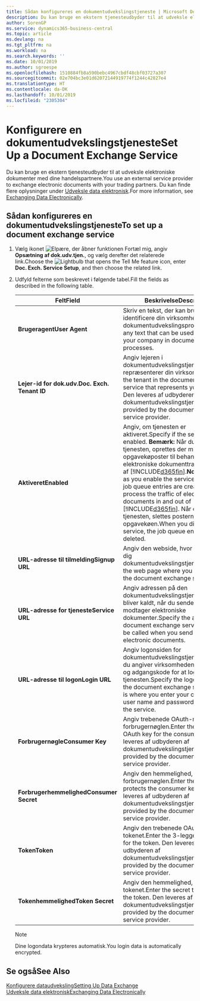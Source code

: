```yaml
---
title: Sådan konfigureres en dokumentudvekslingstjeneste | Microsoft Docs
description: Du kan bruge en ekstern tjenesteudbyder til at udveksle elektroniske dokumenter med dine handelspartnere.
author: SorenGP
ms.service: dynamics365-business-central
ms.topic: article
ms.devlang: na
ms.tgt_pltfrm: na
ms.workload: na
ms.search.keywords: ''
ms.date: 10/01/2019
ms.author: sgroespe
ms.openlocfilehash: 1510884fb8a590bebc4967cbdf48cbf03727a307
ms.sourcegitcommit: 02e704bc3e01d62072144919774f1244c42827e4
ms.translationtype: HT
ms.contentlocale: da-DK
ms.lasthandoff: 10/01/2019
ms.locfileid: "2305304"
---
```

# <a name="set-up-a-document-exchange-service"></a><span data-ttu-id="156f6-103">Konfigurere en dokumentudvekslingstjeneste</span><span class="sxs-lookup"><span data-stu-id="156f6-103">Set Up a Document Exchange Service</span></span>
<span data-ttu-id="156f6-104">Du kan bruge en ekstern tjenesteudbyder til at udveksle elektroniske dokumenter med dine handelspartnere.</span><span class="sxs-lookup"><span data-stu-id="156f6-104">You use an external service provider to exchange electronic documents with your trading partners.</span></span> <span data-ttu-id="156f6-105">Du kan finde flere oplysninger under [Udveksle data elektronisk](across-data-exchange.md).</span><span class="sxs-lookup"><span data-stu-id="156f6-105">For more information, see [Exchanging Data Electronically](across-data-exchange.md).</span></span>  

## <a name="to-set-up-a-document-exchange-service"></a><span data-ttu-id="156f6-106">Sådan konfigureres en dokumentudvekslingstjeneste</span><span class="sxs-lookup"><span data-stu-id="156f6-106">To set up a document exchange service</span></span>  
1. <span data-ttu-id="156f6-107">Vælg ikonet ![Elpære, der åbner funktionen Fortæl mig](media/ui-search/search_small.png "Fortæl mig, hvad du vil foretage dig"), angiv **Opsætning af dok.udv.tjen.**, og vælg derefter det relaterede link.</span><span class="sxs-lookup"><span data-stu-id="156f6-107">Choose the ![Lightbulb that opens the Tell Me feature](media/ui-search/search_small.png "Tell me what you want to do") icon, enter **Doc. Exch. Service Setup**, and then choose the related link.</span></span>  
2. <span data-ttu-id="156f6-108">Udfyld felterne som beskrevet i følgende tabel.</span><span class="sxs-lookup"><span data-stu-id="156f6-108">Fill the fields as described in the following table.</span></span>  

    |<span data-ttu-id="156f6-109">Felt</span><span class="sxs-lookup"><span data-stu-id="156f6-109">Field</span></span>|<span data-ttu-id="156f6-110">Beskrivelse</span><span class="sxs-lookup"><span data-stu-id="156f6-110">Description</span></span>|  
    |---------------------------------|---------------------------------------|  
    |<span data-ttu-id="156f6-111">**Brugeragent**</span><span class="sxs-lookup"><span data-stu-id="156f6-111">**User Agent**</span></span>|<span data-ttu-id="156f6-112">Skriv en tekst, der kan bruges til at identificere din virksomhed i dokumentudvekslingsprocesser.</span><span class="sxs-lookup"><span data-stu-id="156f6-112">Enter any text that can be used to identify your company in document exchange processes.</span></span>|  
    |<span data-ttu-id="156f6-113">**Lejer-id for dok.udv.**</span><span class="sxs-lookup"><span data-stu-id="156f6-113">**Doc. Exch. Tenant ID**</span></span>|<span data-ttu-id="156f6-114">Angiv lejeren i dokumentudvekslingstjenesten, der repræsenterer din virksomhed.</span><span class="sxs-lookup"><span data-stu-id="156f6-114">Enter the tenant in the document exchange service that represents your company.</span></span> <span data-ttu-id="156f6-115">Den leveres af udbyderen af dokumentudvekslingstjenesten.</span><span class="sxs-lookup"><span data-stu-id="156f6-115">This is provided by the document exchange service provider.</span></span>|  
    |<span data-ttu-id="156f6-116">**Aktiveret**</span><span class="sxs-lookup"><span data-stu-id="156f6-116">**Enabled**</span></span>|<span data-ttu-id="156f6-117">Angiv, om tjenesten er aktiveret.</span><span class="sxs-lookup"><span data-stu-id="156f6-117">Specify if the service is enabled.</span></span> <span data-ttu-id="156f6-118">**Bemærk:** Når du har aktiveret tjenesten, oprettes der mindst to opgavekøposter til behandling af den elektroniske dokumenttrafik ind og ud af [!INCLUDE[d365fin](includes/d365fin_md.md)].</span><span class="sxs-lookup"><span data-stu-id="156f6-118">**Note:**  As soon as you enable the service, at least two job queue entries are created to process the traffic of electronic documents in and out of [!INCLUDE[d365fin](includes/d365fin_md.md)].</span></span> <span data-ttu-id="156f6-119">Når du deaktiverer tjenesten, slettes posterne i opgavekøen.</span><span class="sxs-lookup"><span data-stu-id="156f6-119">When you disable the service, the job queue entries are deleted.</span></span>|  
    |<span data-ttu-id="156f6-120">**URL-adresse til tilmelding**</span><span class="sxs-lookup"><span data-stu-id="156f6-120">**Signup URL**</span></span>|<span data-ttu-id="156f6-121">Angiv den webside, hvor du tilmelder dig dokumentudvekslingstjenesten.</span><span class="sxs-lookup"><span data-stu-id="156f6-121">Specify the web page where you sign up for the document exchange service.</span></span>|  
    |<span data-ttu-id="156f6-122">**URL-adresse for tjeneste**</span><span class="sxs-lookup"><span data-stu-id="156f6-122">**Service URL**</span></span>|<span data-ttu-id="156f6-123">Angiv adressen på den dokumentudvekslingstjeneste, som bliver kaldt, når du sender og modtager elektroniske dokumenter.</span><span class="sxs-lookup"><span data-stu-id="156f6-123">Specify the address of the document exchange service, which will be called when you send and receive electronic documents.</span></span>|  
    |<span data-ttu-id="156f6-124">**URL-adresse til logon**</span><span class="sxs-lookup"><span data-stu-id="156f6-124">**Login URL**</span></span>|<span data-ttu-id="156f6-125">Angiv logonsiden for dokumentudvekslingstjenesten, hvor du angiver virksomhedens brugernavn og adgangskode for at logge på tjenesten.</span><span class="sxs-lookup"><span data-stu-id="156f6-125">Specify the logon page for the document exchange service, which is where you enter your company’s user name and password to log on to the service.</span></span>|  
    |<span data-ttu-id="156f6-126">**Forbrugernøgle**</span><span class="sxs-lookup"><span data-stu-id="156f6-126">**Consumer Key**</span></span>|<span data-ttu-id="156f6-127">Angiv trebenede OAuth-nøgle til forbrugernøglen.</span><span class="sxs-lookup"><span data-stu-id="156f6-127">Enter the 3-legged OAuth key for the consumer key.</span></span> <span data-ttu-id="156f6-128">Den leveres af udbyderen af dokumentudvekslingstjenesten.</span><span class="sxs-lookup"><span data-stu-id="156f6-128">This is provided by the document exchange service provider.</span></span>|  
    |<span data-ttu-id="156f6-129">**Forbrugerhemmelighed**</span><span class="sxs-lookup"><span data-stu-id="156f6-129">**Consumer Secret**</span></span>|<span data-ttu-id="156f6-130">Angiv den hemmelighed, der beskytter forbrugernøglen.</span><span class="sxs-lookup"><span data-stu-id="156f6-130">Enter the secret that protects the consumer key.</span></span> <span data-ttu-id="156f6-131">Den leveres af udbyderen af dokumentudvekslingstjenesten.</span><span class="sxs-lookup"><span data-stu-id="156f6-131">This is provided by the document exchange service provider.</span></span>|  
    |<span data-ttu-id="156f6-132">**Token**</span><span class="sxs-lookup"><span data-stu-id="156f6-132">**Token**</span></span>|<span data-ttu-id="156f6-133">Angiv den trebenede OAuth-nøgle for tokenet.</span><span class="sxs-lookup"><span data-stu-id="156f6-133">Enter the 3-legged OAuth key for the token.</span></span> <span data-ttu-id="156f6-134">Den leveres af udbyderen af dokumentudvekslingstjenesten.</span><span class="sxs-lookup"><span data-stu-id="156f6-134">This is provided by the document exchange service provider.</span></span>|  
    |<span data-ttu-id="156f6-135">**Tokenhemmelighed**</span><span class="sxs-lookup"><span data-stu-id="156f6-135">**Token Secret**</span></span>|<span data-ttu-id="156f6-136">Angiv den hemmelighed, der beskytter tokenet.</span><span class="sxs-lookup"><span data-stu-id="156f6-136">Enter the secret that protects the token.</span></span> <span data-ttu-id="156f6-137">Den leveres af udbyderen af dokumentudvekslingstjenesten.</span><span class="sxs-lookup"><span data-stu-id="156f6-137">This is provided by the document exchange service provider.</span></span>|  

    > [!NOTE]  
    > <span data-ttu-id="156f6-138">Dine logondata krypteres automatisk.</span><span class="sxs-lookup"><span data-stu-id="156f6-138">You login data is automatically encrypted.</span></span>

## <a name="see-also"></a><span data-ttu-id="156f6-139">Se også</span><span class="sxs-lookup"><span data-stu-id="156f6-139">See Also</span></span>  
[<span data-ttu-id="156f6-140">Konfigurere dataudveksling</span><span class="sxs-lookup"><span data-stu-id="156f6-140">Setting Up Data Exchange</span></span>](across-set-up-data-exchange.md)  
[<span data-ttu-id="156f6-141">Udveksle data elektronisk</span><span class="sxs-lookup"><span data-stu-id="156f6-141">Exchanging Data Electronically</span></span>](across-data-exchange.md)

